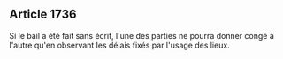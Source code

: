 Article 1736
----
Si le bail a été fait sans écrit, l'une des parties ne pourra donner congé à
l'autre qu'en observant les délais fixés par l'usage des lieux.

